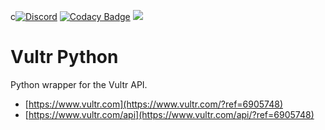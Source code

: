 c[![Discord](https://img.shields.io/discord/899171661457293343?color=7289da&label=discord&logo=discord&logoColor=white&style=flat)](https://discord.gg/wXy6m2X8wY)
[![Codacy Badge](https://app.codacy.com/project/badge/Grade/9b356c4327df41e395c81de1c717ce11)](https://www.codacy.com/gh/cssnr/vultr-python/dashboard?utm_source=github.com&amp;utm_medium=referral&amp;utm_content=cssnr/vultr-python&amp;utm_campaign=Badge_Grade)
[![](https://i.imgur.com/tgLKr9F.png)](https://www.vultr.com/?ref=6905748)
# Vultr Python

Python wrapper for the Vultr API.

- [https://www.vultr.com](https://www.vultr.com/?ref=6905748)
- [https://www.vultr.com/api](https://www.vultr.com/api/?ref=6905748)
